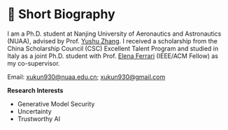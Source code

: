 
# 🧐 Short Biography

I am a Ph.D. student at Nanjing University of Aeronautics and Astronautics (NUAA), advised by Prof. [Yushu Zhang](http://yushuzhang.cn/). I received a scholarship from the China Scholarship Council (CSC) Excellent Talent Program and studied in Italy as a joint Ph.D. student with Prof. [Elena Ferrari](https://dawsec.dicom.uninsubria.it/elena.ferrari/) (IEEE/ACM Fellow) as my co-supervisor.

Email: xukun930@nuaa.edu.cn; xukun930@gmail.com

**Research Interests**

* Generative Model Security
* Uncertainty
* Trustworthy AI
